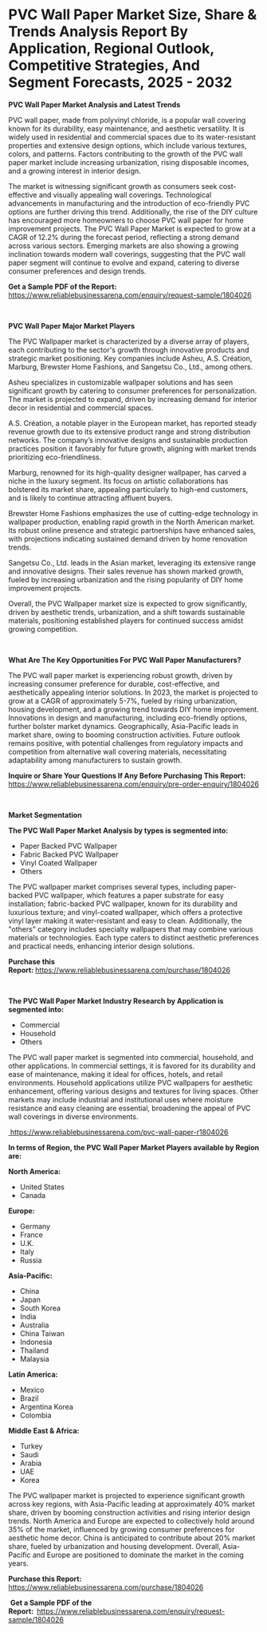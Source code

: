 <p><h1>PVC Wall Paper Market Size, Share & Trends Analysis Report By Application, Regional Outlook, Competitive Strategies, And Segment Forecasts, 2025 - 2032</h1></p><p><strong>PVC Wall Paper Market Analysis and Latest Trends</strong></p>
<p><p>PVC wall paper, made from polyvinyl chloride, is a popular wall covering known for its durability, easy maintenance, and aesthetic versatility. It is widely used in residential and commercial spaces due to its water-resistant properties and extensive design options, which include various textures, colors, and patterns. Factors contributing to the growth of the PVC wall paper market include increasing urbanization, rising disposable incomes, and a growing interest in interior design.</p><p>The market is witnessing significant growth as consumers seek cost-effective and visually appealing wall coverings. Technological advancements in manufacturing and the introduction of eco-friendly PVC options are further driving this trend. Additionally, the rise of the DIY culture has encouraged more homeowners to choose PVC wall paper for home improvement projects. The PVC Wall Paper Market is expected to grow at a CAGR of 12.2% during the forecast period, reflecting a strong demand across various sectors. Emerging markets are also showing a growing inclination towards modern wall coverings, suggesting that the PVC wall paper segment will continue to evolve and expand, catering to diverse consumer preferences and design trends.</p></p>
<p><strong>Get a Sample PDF of the Report:&nbsp;</strong> <a href="https://www.reliablebusinessarena.com/enquiry/request-sample/1804026?utm_campaign=2678&utm_medium=2&utm_source=Github&utm_content=ia&utm_term=15042025&utm_id=pvc-wall-paper">https://www.reliablebusinessarena.com/enquiry/request-sample/1804026</a></p>
<p>&nbsp;</p>
<p><strong>PVC Wall Paper Major Market Players</strong></p>
<p><p>The PVC Wallpaper market is characterized by a diverse array of players, each contributing to the sector's growth through innovative products and strategic market positioning. Key companies include Asheu, A.S. Création, Marburg, Brewster Home Fashions, and Sangetsu Co., Ltd., among others.</p><p>Asheu specializes in customizable wallpaper solutions and has seen significant growth by catering to consumer preferences for personalization. The market is projected to expand, driven by increasing demand for interior decor in residential and commercial spaces.</p><p>A.S. Création, a notable player in the European market, has reported steady revenue growth due to its extensive product range and strong distribution networks. The company’s innovative designs and sustainable production practices position it favorably for future growth, aligning with market trends prioritizing eco-friendliness.</p><p>Marburg, renowned for its high-quality designer wallpaper, has carved a niche in the luxury segment. Its focus on artistic collaborations has bolstered its market share, appealing particularly to high-end customers, and is likely to continue attracting affluent buyers.</p><p>Brewster Home Fashions emphasizes the use of cutting-edge technology in wallpaper production, enabling rapid growth in the North American market. Its robust online presence and strategic partnerships have enhanced sales, with projections indicating sustained demand driven by home renovation trends.</p><p>Sangetsu Co., Ltd. leads in the Asian market, leveraging its extensive range and innovative designs. Their sales revenue has shown marked growth, fueled by increasing urbanization and the rising popularity of DIY home improvement projects.</p><p>Overall, the PVC Wallpaper market size is expected to grow significantly, driven by aesthetic trends, urbanization, and a shift towards sustainable materials, positioning established players for continued success amidst growing competition.</p></p>
<p>&nbsp;</p>
<p><strong>What Are The Key Opportunities For PVC Wall Paper Manufacturers?</strong></p>
<p><p>The PVC wall paper market is experiencing robust growth, driven by increasing consumer preference for durable, cost-effective, and aesthetically appealing interior solutions. In 2023, the market is projected to grow at a CAGR of approximately 5-7%, fueled by rising urbanization, housing development, and a growing trend towards DIY home improvement. Innovations in design and manufacturing, including eco-friendly options, further bolster market dynamics. Geographically, Asia-Pacific leads in market share, owing to booming construction activities. Future outlook remains positive, with potential challenges from regulatory impacts and competition from alternative wall covering materials, necessitating adaptability among manufacturers to sustain growth.</p></p>
<p><strong>Inquire or Share Your Questions If Any Before Purchasing This Report:</strong> <a href="https://www.reliablebusinessarena.com/enquiry/pre-order-enquiry/1804026?utm_campaign=2678&utm_medium=2&utm_source=Github&utm_content=ia&utm_term=15042025&utm_id=pvc-wall-paper">https://www.reliablebusinessarena.com/enquiry/pre-order-enquiry/1804026</a></p>
<p>&nbsp;</p>
<p><strong>Market Segmentation</strong></p>
<p><strong>The PVC Wall Paper Market Analysis by types is segmented into:</strong></p>
<p><ul><li>Paper Backed PVC Wallpaper</li><li>Fabric Backed PVC Wallpaper</li><li>Vinyl Coated Wallpaper</li><li>Others</li></ul></p>
<p><p>The PVC wallpaper market comprises several types, including paper-backed PVC wallpaper, which features a paper substrate for easy installation; fabric-backed PVC wallpaper, known for its durability and luxurious texture; and vinyl-coated wallpaper, which offers a protective vinyl layer making it water-resistant and easy to clean. Additionally, the "others" category includes specialty wallpapers that may combine various materials or technologies. Each type caters to distinct aesthetic preferences and practical needs, enhancing interior design solutions.</p></p>
<p><strong>Purchase this Report:&nbsp;</strong><a href="https://www.reliablebusinessarena.com/purchase/1804026?utm_campaign=2678&utm_medium=2&utm_source=Github&utm_content=ia&utm_term=15042025&utm_id=pvc-wall-paper">https://www.reliablebusinessarena.com/purchase/1804026</a></p>
<p>&nbsp;</p>
<p><strong>The PVC Wall Paper Market Industry Research by Application is segmented into:</strong></p>
<p><ul><li>Commercial</li><li>Household</li><li>Others</li></ul></p>
<p><p>The PVC wall paper market is segmented into commercial, household, and other applications. In commercial settings, it is favored for its durability and ease of maintenance, making it ideal for offices, hotels, and retail environments. Household applications utilize PVC wallpapers for aesthetic enhancement, offering various designs and textures for living spaces. Other markets may include industrial and institutional uses where moisture resistance and easy cleaning are essential, broadening the appeal of PVC wall coverings in diverse environments.</p></p>
<p><a href="https://www.reliablebusinessarena.com/pvc-wall-paper-r1804026?utm_campaign=2678&utm_medium=2&utm_source=Github&utm_content=ia&utm_term=15042025&utm_id=pvc-wall-paper">&nbsp;https://www.reliablebusinessarena.com/pvc-wall-paper-r1804026</a></p>
<p><strong>In terms of Region, the PVC Wall Paper Market Players available by Region are:</strong></p>
<p>
    <p> <strong> North America: </strong>
        <ul>
            <li>United States</li>
            <li>Canada</li>
        </ul>
        </p> 
    <p> <strong> Europe: </strong>
        <ul>
            <li>Germany</li>
            <li>France</li>
            <li>U.K.</li>
            <li>Italy</li>
            <li>Russia</li>
        </ul>
        </p> 
    <p> <strong> Asia-Pacific: </strong>
        <ul>
            <li>China</li>
            <li>Japan</li>
            <li>South Korea</li>
            <li>India</li>
            <li>Australia</li>
            <li>China Taiwan</li>
            <li>Indonesia</li>
            <li>Thailand</li>
            <li>Malaysia</li>
        </ul>
        </p> 
    <p> <strong> Latin America: </strong>
        <ul>
            <li>Mexico</li>
            <li>Brazil</li>
            <li>Argentina Korea</li>
            <li>Colombia</li>
        </ul>
        </p> 
    <p> <strong> Middle East & Africa: </strong>
        <ul>
            <li>Turkey</li>
            <li>Saudi</li>
            <li>Arabia</li>
            <li>UAE</li>
            <li>Korea</li>
        </ul>
    </p>
    </p>
<p><p>The PVC wallpaper market is projected to experience significant growth across key regions, with Asia-Pacific leading at approximately 40% market share, driven by booming construction activities and rising interior design trends. North America and Europe are expected to collectively hold around 35% of the market, influenced by growing consumer preferences for aesthetic home decor. China is anticipated to contribute about 20% market share, fueled by urbanization and housing development. Overall, Asia-Pacific and Europe are positioned to dominate the market in the coming years.</p></p>
<p><strong>Purchase this Report: </strong><a href="https://www.reliablebusinessarena.com/purchase/1804026?utm_campaign=2678&utm_medium=2&utm_source=Github&utm_content=ia&utm_term=15042025&utm_id=pvc-wall-paper">https://www.reliablebusinessarena.com/purchase/1804026</a></p>
<p>&nbsp;<strong>Get a Sample PDF of the Report:&nbsp;&nbsp;</strong><a href="https://www.reliablebusinessarena.com/enquiry/request-sample/1804026?utm_campaign=2678&utm_medium=2&utm_source=Github&utm_content=ia&utm_term=15042025&utm_id=pvc-wall-paper">https://www.reliablebusinessarena.com/enquiry/request-sample/1804026</a></p>
<p><strong></strong></p>
<p><p></p><p></p><p></p></p>